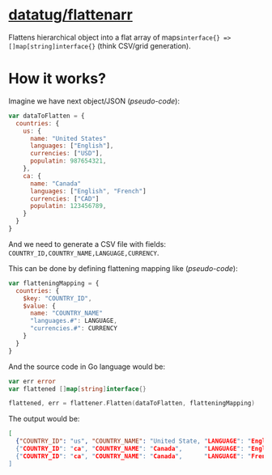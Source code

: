 # [datatug/flattenarr](https://github.com/datatug/flattenarr)

Flattens hierarchical object into a flat array of maps`interface{} => []map[string]interface{}` (think CSV/grid generation).

# How it works?

Imagine we have next object/JSON (_pseudo-code_):
```javascript
var dataToFlatten = {
  countries: {
    us: {
      name: "United States"
      languages: ["English"],
      currencies: ["USD"],
      populatin: 987654321,
    },
    ca: {
      name: "Canada"
      languages: ["English", "French"]
      currencies: ["CAD"]
      populatin: 123456789,
    }
  }
}
```

And we need to generate a CSV file with fields: `COUNTRY_ID,COUNTRY_NAME,LANGUAGE,CURRENCY`.

This can be done by defining flattening mapping like (_pseudo-code_):
```javascript
var flatteningMapping = {
  countries: {
    $key: "COUNTRY_ID",
    $value: {
      name: "COUNTRY_NAME"
      "languages.#": LANGUAGE,
      "currencies.#": CURRENCY
    }
  }
}
```

And the source code in Go language would be:

```go
var err error
var flattened []map[string]interface{}

flattened, err = flattener.Flatten(dataToFlatten, flatteningMapping)
```

The output would be:

```json
[
  {"COUNTRY_ID": "us", "COUNTRY_NAME": "United State, "LANGUAGE": "English", "CURRENCY": "USD"},
  {"COUNTRY_ID": "ca", "COUNTRY_NAME": "Canada",      "LANGUAGE": "English", "CURRENCY": "CAD"},
  {"COUNTRY_ID": "ca", "COUNTRY_NAME": "Canada",      "LANGUAGE": "French",  "CURRENCY": "CAD"},
]
```
